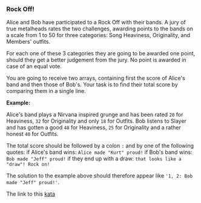 ### Rock Off!

Alice and Bob have participated to a Rock Off with their bands. A jury of true metalheads rates the two challenges, awarding points to the bands on a scale from 1 to 50 for three categories: Song Heaviness, Originality, and Members' outfits.

For each one of these 3 categories they are going to be awarded one point, should they get a better judgement from the jury. No point is awarded in case of an equal vote.

You are going to receive two arrays, containing first the score of Alice's band and then those of Bob's. Your task is to find their total score by comparing them in a single line.

**Example:**  

Alice's band plays a Nirvana inspired grunge and has been rated `20` for Heaviness, `32` for Originality and only `18` for Outfits. Bob listens to Slayer and has gotten a good `48` for Heaviness, `25` for Originality and a rather honest `40` for Outfits.

The total score should be followed by a colon `:` and by one of the following quotes: if Alice's band wins: `Alice made "Kurt" proud!` if Bob's band wins: `Bob made "Jeff" proud!` if they end up with a draw: `that looks like a "draw"! Rock on!`

The solution to the example above should therefore appear like `'1, 2: Bob made "Jeff" proud!'`.

The link to this [kata](https://www.codewars.com/kata/rock-off/java)
